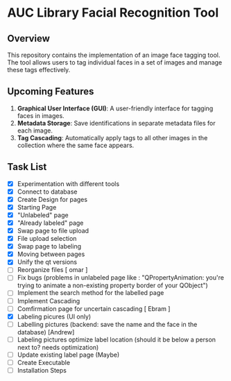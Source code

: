 # AUC Library Facial Recognition Tool

## Overview

This repository contains the implementation of an image face tagging tool. The tool allows users to tag individual faces in a set of images and manage these tags effectively.

## Upcoming Features

1. **Graphical User Interface (GUI)**: A user-friendly interface for tagging faces in images.
2. **Metadata Storage**: Save identifications in separate metadata files for each image.
3. **Tag Cascading**: Automatically apply tags to all other images in the collection where the same face appears.

## Task List

- [x] Experimentation with different tools
- [x] Connect to database
- [x] Create Design for pages
- [x] Starting Page
- [x] "Unlabeled" page
- [x] "Already labeled" page
- [x] Swap page to file upload
- [x] File upload selection
- [x] Swap page to labeling
- [x] Moving between pages
- [x] Unify the qt versions
- [ ] Reorganize files [ omar ]
- [ ] Fix bugs (problems in unlabeled page like : "QPropertyAnimation: you're trying to animate a non-existing property border of your QObject")
- [ ] Implement the search method for the labelled page 
- [ ] Implement Cascading   
- [ ] Comfirmation page for uncertain cascading [ Ebram ]
- [x] Labeling picures (UI only)
- [ ] Labelling pictures (backend: save the name and the face in the database) [Andrew]
- [ ] Labeling pictures optimize label location (should it be below a person next to? needs optimization)
- [ ] Update existing label page (Maybe) 
- [ ] Create Executable
- [ ] Installation Steps
